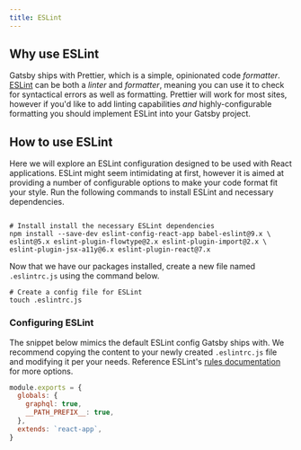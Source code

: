 ```yaml
---
title: ESLint
---
```


## Why use ESLint

Gatsby ships with Prettier, which is a simple, opinionated code _formatter_. [ESLint](https://eslint.org) can be both a _linter_ and _formatter_, meaning you can use it to check for syntactical errors as well as formatting. Prettier will work for most sites, however if you'd like to add linting capabilities _and_ highly-configurable formatting you should implement ESLint into your Gatsby project.

## How to use ESLint

Here we will explore an ESLint configuration designed to be used with React applications. ESLint might seem intimidating at first, however it is aimed at providing a number of configurable options to make your code format fit your style. Run the following commands to install ESLint and necessary dependencies.

```shell

# Install install the necessary ESLint dependencies
npm install --save-dev eslint-config-react-app babel-eslint@9.x \
eslint@5.x eslint-plugin-flowtype@2.x eslint-plugin-import@2.x \
eslint-plugin-jsx-a11y@6.x eslint-plugin-react@7.x

```

Now that we have our packages installed, create a new file named `.eslintrc.js` using the command below.

```shell
# Create a config file for ESLint
touch .eslintrc.js
```

### Configuring ESLint

The snippet below mimics the default ESLint config Gatsby ships with. We recommend copying the content to your newly created `.eslintrc.js` file and modifying it per your needs. Reference ESLint's [rules documentation](https://eslint.org/docs/rules/) for more options.

```js:title=.eslintrc.js
module.exports = {
  globals: {
    graphql: true,
    __PATH_PREFIX__: true,
  },
  extends: `react-app`,
}
```
